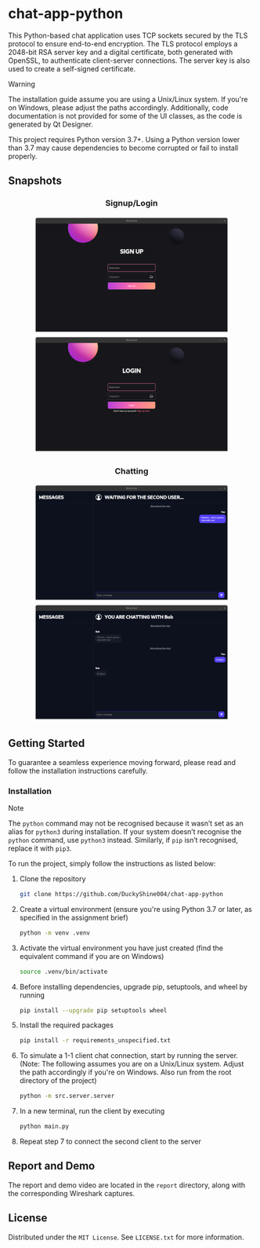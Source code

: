 # chat-app-python
This Python-based chat application uses TCP sockets secured by the TLS protocol to ensure end-to-end encryption. The TLS protocol employs a 2048-bit RSA server key and a digital certificate, both generated with OpenSSL, to authenticate client-server connections. The server key is also used to create a self-signed certificate.

> [!WARNING]
> The installation guide assume you are using a Unix/Linux system. If you're on Windows, please adjust the paths accordingly.
> Additionally, code documentation is not provided for some of the UI classes, as the code is generated by Qt Designer.
> 
> This project requires Python version 3.7+. Using a Python version lower than 3.7 may cause dependencies to become corrupted or fail to install properly.

## Snapshots
<h3 align="center">Signup/Login</h3>
<p align="center">
  <img src="https://github.com/DuckyShine004/chat-app-python/blob/main/snapshots/signup.png?raw=true" alt="signup" width="400"/>
  <img src="https://github.com/DuckyShine004/chat-app-python/blob/main/snapshots/login.png?raw=true" alt="login" width="400"/>
</p>

<h3 align="center">Chatting</h3>
<p align="center">
  <img src="https://github.com/DuckyShine004/chat-app-python/blob/main/snapshots/bob.png?raw=true" alt="bob" width="400"/>
  <img src="https://github.com/DuckyShine004/chat-app-python/blob/main/snapshots/alice.png?raw=true" alt="alice" width="400"/>
</p>

## Getting Started

To guarantee a seamless experience moving forward, please read and follow the installation instructions carefully.

### Installation
> [!NOTE]
> The `python` command may not be recognised because it wasn’t set as an alias for `python3` during installation. If your system doesn’t recognise the `python` command, use `python3` instead. Similarly, if `pip` isn’t recognised, replace it with `pip3`.

To run the project, simply follow the instructions as listed below:

1. Clone the repository
   ```sh
   git clone https://github.com/DuckyShine004/chat-app-python
   ```
2. Create a virtual environment (ensure you're using Python 3.7 or later, as specified in the assignment brief)
   ```sh
   python -m venv .venv
   ```
3. Activate the virtual environment you have just created (find the equivalent command if you are on Windows)
   ```sh
   source .venv/bin/activate
   ```
4. Before installing dependencies, upgrade pip, setuptools, and wheel by running
   ```sh
   pip install --upgrade pip setuptools wheel
   ```
5. Install the required packages
   ```sh
   pip install -r requirements_unspecified.txt
   ```
6. To simulate a 1-1 client chat connection, start by running the server. (Note: The following assumes you are on a Unix/Linux system. Adjust the path accordingly if you're on Windows. Also run from the root directory of the project)   
   ```sh
   python -m src.server.server
   ```
7. In a new terminal, run the client by executing
   ```sh
   python main.py
   ```
8. Repeat step 7 to connect the second client to the server

## Report and Demo
The report and demo video are located in the `report` directory, along with the corresponding Wireshark captures.

## License

Distributed under the `MIT License`. See `LICENSE.txt` for more information.



